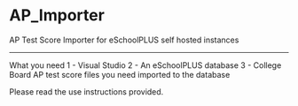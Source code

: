 # AP_Importer
AP Test Score Importer for eSchoolPLUS self hosted instances

---
What you need
1 - Visual Studio
2 - An eSchoolPLUS database
3 - College Board AP test score files you need imported to the database

Please read the use instructions provided.
